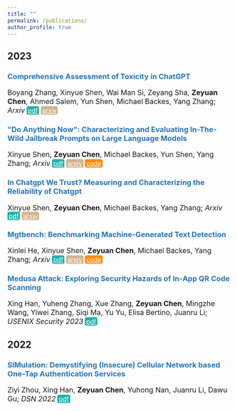 ```yaml
---
title: ""
permalink: /publications/
author_profile: true
---
```


<style type="text/css" rel="stylesheet">
.btn--paper {
color: white;
background-color: lightseagreen;
padding: 1px 3px;
text-align: center;
border-radius: 4px;
a { TEXT-DECORATION:none }
}
.btn--arxiv {
color: white;
background-color: tan;
padding: 1px 3px;
text-align: center;
border-radius: 4px;
a { TEXT-DECORATION:none }
}
.btn--code {
color: white;
background-color: DARKORANGE;
padding: 1px 3px;
text-align: center;
border-radius: 4px;
a { TEXT-DECORATION:none }
}
</style>

<h2 id='2023'>2023</h2>

### <span style="color:rgb(39, 117, 182)">Comprehensive Assessment of Toxicity in ChatGPT</span>
<font size="3">Boyang Zhang, Xinyue Shen, Wai Man Si, Zeyang Sha, <b>Zeyuan Chen</b>, Ahmed Salem, Yun Shen, Michael Backes, Yang Zhang;
<i>Arxiv</i></font>
<a href="https://arxiv.org/abs/2311.14685" class="btn--paper" target="_blank">pdf</a>
<a href="https://arxiv.org/abs/2311.14685" class="btn--arxiv" target="_blank">arxiv</a>



### <span style="color:rgb(39, 117, 182)">"Do Anything Now": Characterizing and Evaluating In-The-Wild Jailbreak Prompts on Large Language Models</span>
<font size="3">Xinyue Shen, <b>Zeyuan Chen</b>, Michael Backes, Yun Shen, Yang Zhang;
<i>Arxiv</i></font>
<a href="https://arxiv.org/abs/2308.03825" class="btn--paper" target="_blank">pdf</a>
<a href="https://arxiv.org/abs/2308.03825" class="btn--arxiv" target="_blank">arxiv</a>
<a href="https://github.com/verazuo/jailbreak_llms" class="btn--code" target="_blank">code</a>


### <span style="color:rgb(39, 117, 182)">In Chatgpt We Trust? Measuring and Characterizing the Reliability of Chatgpt</span>
<font size="3">Xinyue Shen, <b>Zeyuan Chen</b>, Michael Backes, Yang Zhang;
<i>Arxiv</i></font>
<a href="https://arxiv.org/abs/2304.08979" class="btn--paper" target="_blank">pdf</a>
<a href="https://arxiv.org/abs/2304.08979" class="btn--arxiv" target="_blank">arxiv</a>


### <span style="color:rgb(39, 117, 182)">Mgtbench: Benchmarking Machine-Generated Text Detection</span>
<font size="3">Xinlei He, Xinyue Shen, <b>Zeyuan Chen</b>, Michael Backes, Yang Zhang;
<i>Arxiv</i></font>
<a href="https://arxiv.org/abs/2303.14822" class="btn--paper" target="_blank">pdf</a>
<a href="https://arxiv.org/abs/2303.14822" class="btn--arxiv" target="_blank">arxiv</a>
<a href="https://github.com/xinleihe/MGTBench" class="btn--code" target="_blank">code</a>


### <span style="color:rgb(39, 117, 182)">Medusa Attack: Exploring Security Hazards of In-App QR Code Scanning</span>
<font size="3">Xing Han, Yuheng Zhang, Xue Zhang, <b>Zeyuan Chen</b>, Mingzhe Wang, Yiwei Zhang, Siqi Ma, Yu Yu, Elisa Bertino, Juanru Li;
<i>USENIX Security 2023</i></font>
<a href="https://www.usenix.org/system/files/usenixsecurity23-han-xing.pdf" class="btn--paper" target="_blank">pdf</a>


<h2 id='2022'>2022</h2>

### <span style="color:rgb(39, 117, 182)">SIMulation: Demystifying (Insecure) Cellular Network based One-Tap Authentication Services</span>
<font size="3">Ziyi Zhou, Xing Han, <b>Zeyuan Chen</b>, Yuhong Nan, Juanru Li, Dawu Gu;
<i>DSN 2022</i></font>
<a href="https://ieeexplore.ieee.org/abstract/document/9833804" class="btn--paper" target="_blank">pdf</a>
